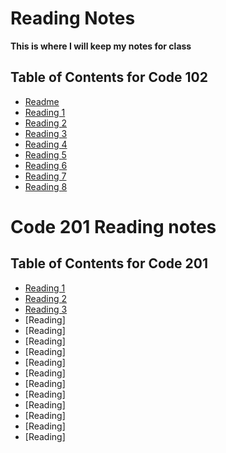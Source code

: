 # Reading Notes 
**This is where I will keep my notes for class**
## Table of Contents for Code 102
- [Readme](README.md) 
- [Reading 1](markdown.md) 
- [Reading 2](TheCodersComputer.md)
- [Reading 3](git-tutorial.md) 
- [Reading 4](html-structure.md) 
- [Reading 5](css.md) 
- [Reading 6](javascript.md)
- [Reading 7](javascript2.md)
- [Reading 8](javascript3.md) 
# Code 201 Reading notes
## Table of Contents for Code 201
- [Reading 1](class-02.md) 
- [Reading 2](class-03.md)
- [Reading 3](class-04.md)
- [Reading]
- [Reading]
- [Reading]
- [Reading]
- [Reading]
- [Reading]
- [Reading]
- [Reading]
- [Reading]
- [Reading]
- [Reading]
- [Reading]